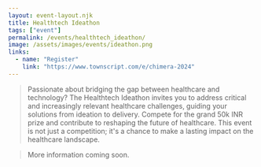 ```yaml
---
layout: event-layout.njk
title: Healthtech Ideathon
tags: ["event"]
permalink: /events/healthtech_ideathon/
image: /assets/images/events/ideathon.png
links:
  - name: "Register"
    link: "https://www.townscript.com/e/chimera-2024"
---
```

>Passionate about bridging the gap between healthcare and technology? The Healthtech Ideathon invites you to address critical and increasingly relevant healthcare challenges, guiding your solutions from ideation to delivery. Compete for the grand 50k INR prize and contribute to reshaping the future of healthcare. This event is not just a competition; it's a chance to make a lasting impact on the healthcare landscape.

> More information coming soon.